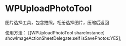 # WPUploadPhotoTool
图片选择工具，包含拍照，相册选择图片，压缩后返回

使用方法：
[[WPUploadPhotoTool shareInstance] showImageActionSheetDelegate:self isSavePhotos:YES];
